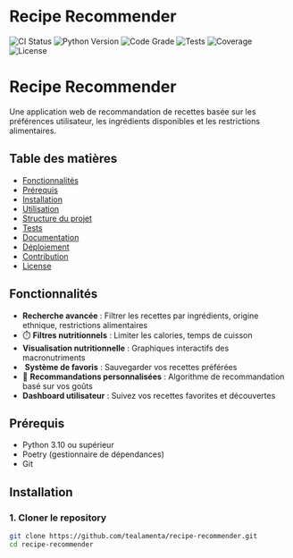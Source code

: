 # Recipe Recommender 

![CI Status](https://github.com/tealamenta/recipe-recommender/workflows/CI%20-%20Tests%20%26%20Quality/badge.svg)
![Python Version](https://img.shields.io/badge/python-3.12-blue.svg)
![Code Grade](https://img.shields.io/badge/complexity-A%20(3.27)-brightgreen.svg)
![Tests](https://img.shields.io/badge/tests-101%20passing-success.svg)
![Coverage](https://img.shields.io/badge/coverage-41%25-yellow.svg)
![License](https://img.shields.io/badge/license-MIT-blue.svg)

#  Recipe Recommender

Une application web de recommandation de recettes basée sur les préférences utilisateur, les ingrédients disponibles et les restrictions alimentaires.

##  Table des matières

- [Fonctionnalités](#fonctionnalités)
- [Prérequis](#prérequis)
- [Installation](#installation)
- [Utilisation](#utilisation)
- [Structure du projet](#structure-du-projet)
- [Tests](#tests)
- [Documentation](#documentation)
- [Déploiement](#déploiement)
- [Contribution](#contribution)
- [License](#license)

##  Fonctionnalités

-  **Recherche avancée** : Filtrer les recettes par ingrédients, origine ethnique, restrictions alimentaires
- ⏱️ **Filtres nutritionnels** : Limiter les calories, temps de cuisson
-  **Visualisation nutritionnelle** : Graphiques interactifs des macronutriments
- ️ **Système de favoris** : Sauvegarder vos recettes préférées
- 🤖 **Recommandations personnalisées** : Algorithme de recommandation basé sur vos goûts
-  **Dashboard utilisateur** : Suivez vos recettes favorites et découvertes

##  Prérequis

- Python 3.10 ou supérieur
- Poetry (gestionnaire de dépendances)
- Git

##  Installation

### 1. Cloner le repository

```bash
git clone https://github.com/tealamenta/recipe-recommender.git
cd recipe-recommender

